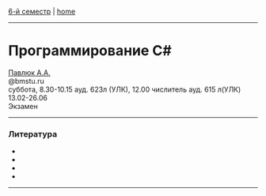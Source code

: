[6-й семестр](https://github.com/dKosarevsky/iu7/blob/master/2021_6_sem.md) | [home](https://github.com/dKosarevsky/iu7)
____________________________________
# Программирование C#
[Павлюк А.А.](https://www.linkedin.com/in/alexander-pavlyuk-a1695664/) \
@bmstu.ru \
суббота, 8.30-10.15 ауд. 623л (УЛК), 12.00 числитель ауд. 615 л(УЛК) \
13.02-26.06 \
Экзамен 
____________________________________
### Литература

* []()
* []()
* []()
* []()
____________________________________
